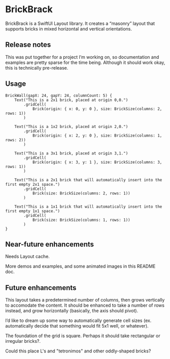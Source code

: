 # BrickBrack

BrickBrack is a SwiftUI Layout library. It creates a “masonry” layout that supports bricks in mixed horizontal and vertical orientations.

## Release notes

This was put together for a project I’m working on, so documentation and examples are pretty sparse for the time being. Although it should work okay, this is technically pre-release.

## Usage

```
BrickWall(gapX: 24, gapY: 24, columnCount: 5) {
    Text("This is a 2x1 brick, placed at origin 0,0.")
        .gridCell(
            Brick(origin: { x: 0, y: 0 }, size: BrickSize(columns: 2, rows: 1))
        )
    
    Text("This is a 1x2 brick, placed at origin 2,0.")
        .gridCell(
            Brick(origin: { x: 2, y: 0 }, size: BrickSize(columns: 1, rows: 2))
        )
    
    Text("This is a 3x1 brick, placed at origin 3,1.")
        .gridCell(
            Brick(origin: { x: 3, y: 1 }, size: BrickSize(columns: 3, rows: 1))
        )
    
    Text("This is a 2x1 brick that will automatically insert into the first empty 2x1 space.")
        .gridCell(
            Brick(size: BrickSize(columns: 2, rows: 1))
        )
    
    Text("This is a 1x1 brick that will automatically insert into the first empty 1x1 space.")
        .gridCell(
            Brick(size: BrickSize(columns: 1, rows: 1))
        )
}
```

## Near-future enhancements

Needs Layout cache.

More demos and examples, and some animated images in this README doc.

## Future enhancements

This layout takes a predetermined number of columns, then grows vertically to accomodate the content. It should be enhanced to take a number of rows instead, and grow horizontally (basically, the axis should pivot).

I’d like to dream up some way to automatically generate cell sizes (ex. automatically decide that something would fit 5x1 well, or whatever).

The foundation of the grid is square. Perhaps it should take rectangular or irregular bricks?.

Could this place L's and "tetronimos" and other oddly-shaped bricks?
